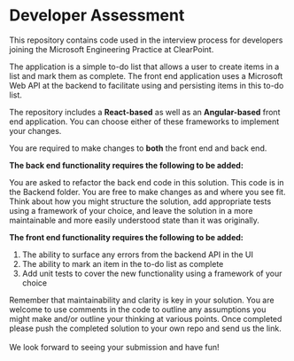 # Developer Assessment

This repository contains code used in the interview process for developers joining the Microsoft Engineering Practice at ClearPoint.

The application is a simple to-do list that allows a user to create items in a list and mark them as complete.
The front end application uses a Microsoft Web API at the backend to facilitate using and persisting items in this to-do list.

The repository includes a **React-based** as well as an **Angular-based** front end application. You can choose either of these frameworks to implement your changes.
<br/>

You are required to make changes to **both** the front end and back end.

**The back end functionality requires the following to be added:**

You are asked to refactor the back end code in this solution. This code is in the Backend folder. You are free to make changes as and where you see fit. Think about how you might structure the solution, add appropriate tests using a framework of your choice, and leave the solution in a more maintainable and more easily understood state than it was originally.

**The front end functionality requires the following to be added:**

1. The ability to surface any errors from the backend API in the UI
2. The ability to mark an item in the to-do list as complete
3. Add unit tests to cover the new functionality using a framework of your choice

Remember that maintainability and clarity is key in your solution.
You are welcome to use comments in the code to outline any assumptions you might make and/or outline your thinking at various points.
Once completed please push the completed solution to your own repo and send us the link.
<br/><br/>
We look forward to seeing your submission and have fun!
